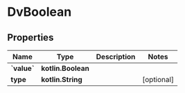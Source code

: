 
# DvBoolean

## Properties
Name | Type | Description | Notes
------------ | ------------- | ------------- | -------------
**&#x60;value&#x60;** | **kotlin.Boolean** |  | 
**type** | **kotlin.String** |  |  [optional]



